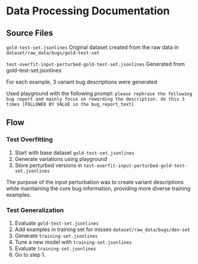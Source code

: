 # Data Processing Documentation
## Source Files
`gold-test-set.jsonlines`
Original dataset created from the raw data in `dataset/raw_data/bugs/gold-test-set`

`test-overfit-input-perturbed-gold-test-set.jsonlines`
Generated from gold-test-set.jsonlines

For each example, 3 variant bug descriptions were generated

Used playground with the following prompt:
```please rephrase the following bug report and mainly focus on rewording the description. do this 3 times [FOLLOWED BY VALUE in the bug_report_text]```


## Flow

### Test Overfitting
1. Start with base dataset `gold-test-set.jsonlines`
2. Generate variations using playground
3. Store perturbed versions in `test-overfit-input-perturbed-gold-test-set.jsonlines`

The purpose of the input perturbation was to create variant descriptions while maintaining the core bug information, providing more diverse training examples.

### Test Generalization
1. Evaluate `gold-test-set.jsonlines`
2. Add examples in training set for misses `dataset/raw_data/bugs/dev-set` 
3. Generate `training-set.jsonlines`
3. Tune a new model with `training-set.jsonlines`
4. Evaluate `training-set.jsonlines`
5. Go to step 1.
